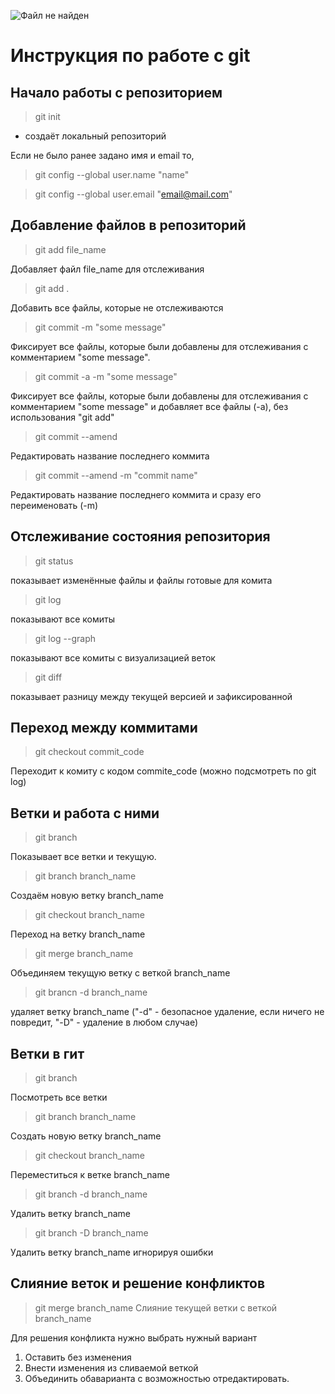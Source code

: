 ![Файл не найден](git.png)
# Инструкция по работе с git

## Начало работы с репозиторием
> git init 
* создаёт локальный репозиторий

Если не было ранее задано имя и email то,
> git config --global user.name "name"

> git config --global user.email "email@mail.com"

## Добавление файлов в репозиторий
> git add file_name

Добавляет файл file_name для отслеживания
>git add .

Добавить все файлы, которые не отслеживаются

> git commit -m "some message"

Фиксирует все файлы, которые были добавлены для отслеживания с комментарием "some message".

> git commit -a -m "some message"

Фиксирует все файлы, которые были добавлены для отслеживания с комментарием "some message" и добавляет все файлы (-a), без использования "git add"

>git commit --amend

Редактировать название последнего коммита

>git commit --amend -m "commit name"

Редактировать название последнего коммита и сразу его переименовать (-m)

## Отслеживание состояния репозитория
> git status

показывает изменённые файлы и файлы готовые для комита

> git log

показывают все комиты

>git log --graph

показывают все комиты с визуализацией веток


>git diff

показывает разницу между текущей версией и зафиксированной

## Переход между коммитами

>git checkout commit_code

Переходит к комиту с кодом commite_code (можно подсмотреть по git log)

## Ветки и работа с ними

> git branch

Показывает все ветки и текущую.

>git branch branch_name

Создаём новую ветку branch_name

>git checkout branch_name

Переход на ветку branch_name
>git merge branch_name

Объединяем текущую ветку с веткой branch_name

>git brancn -d branch_name

удаляет ветку branch_name
("-d" - безопасное удаление, если ничего не повредит, "-D" - удаление в любом случае)

## Ветки в гит

>git branch

Посмотреть все ветки

>git branch branch_name

Создать новую ветку branch_name

>git checkout branch_name

Переместиться к ветке branch_name

>git branch -d branch_name

Удалить ветку branch_name

>git branch -D branch_name

Удалить ветку branch_name игнорируя ошибки

## Слияние веток и решение конфликтов

>git merge branch_name
Слияние текущей ветки с веткой branch_name

Для решения конфликта нужно выбрать нужный вариант
1. Оставить без изменения
2. Внести изменения из сливаемой веткой
3. Объединить обаварианта с возможностью отредактировать.
